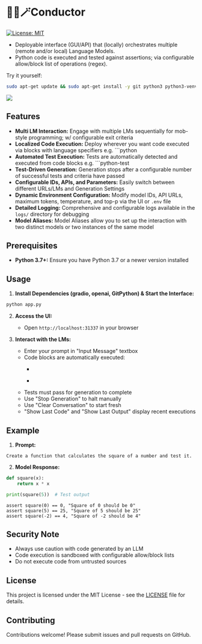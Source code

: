 # 🚂🤖🪄Conductor

[![License: MIT](https://img.shields.io/badge/License-MIT-yellow.svg)](https://opensource.org/licenses/MIT)

* Deployable interface (GUI/API) that (locally) orchestrates multiple (remote and/or local) Language Models.
* Python code is executed and tested against assertions; via configurable allow/block list of operations (regex).

Try it yourself:

```bash
sudo apt-get update && sudo apt-get install -y git python3 python3-venv && python3 -m venv conductor_venv && source conductor_venv/bin/activate && pip3 install gradio openai GitPython && git clone https://github.com/rabbidave/conductor.git && cd conductor && python3 app.py
```

![](https://github.com/rabbidave/conductor/blob/main/envvar.gif?raw=true)

## Features

* **Multi LM Interaction:** Engage with multiple LMs sequentially for mob-style programming; w/ configurable exit criteria
* **Localized Code Execution:** Deploy wherever you want code executed via blocks with language specifiers e.g. ```python
* **Automated Test Execution:** Tests are automatically detected and executed from code blocks e.g. ```python-test
* **Test-Driven Generation:** Generation stops after a configurable number of successful tests and criteria have passed
* **Configurable IDs, APIs, and Parameters:** Easily switch between different URLs/LMs and Generation Settings
* **Dynamic Environment Configuration:** Modify model IDs, API URLs, maximum tokens, temperature, and top-p via the UI or `.env` file
* **Detailed Logging:** Comprehensive and configurable logs available in the `logs/` directory for debugging
* **Model Aliases:** Model Aliases allow you to set up the interaction with two distinct models or two instances of the same model

## Prerequisites

* **Python 3.7+:** Ensure you have Python 3.7 or a newer version installed

## Usage

1. **Install Dependencies (gradio, openai, GitPython) & Start the Interface:**
```bash
python app.py
```

2. **Access the UI:**
   * Open `http://localhost:31337` in your browser

3. **Interact with the LMs:**
   * Enter your prompt in "Input Message" textbox
   * Code blocks are automatically executed:
     * ```python for regular code
     * ```python-test for test assertions
   * Tests must pass for generation to complete
   * Use "Stop Generation" to halt manually
   * Use "Clear Conversation" to start fresh
   * "Show Last Code" and "Show Last Output" display recent executions

## Example

1. **Prompt:**
```
Create a function that calculates the square of a number and test it.
```

2. **Model Response:**
```python
def square(x):
    return x * x

print(square(5))  # Test output
```

```python-test
assert square(0) == 0, "Square of 0 should be 0"
assert square(5) == 25, "Square of 5 should be 25"
assert square(-2) == 4, "Square of -2 should be 4"
```

## Security Note
* Always use caution with code generated by an LLM
* Code execution is sandboxed with configurable allow/block lists
* Do not execute code from untrusted sources

## License

This project is licensed under the MIT License - see the [LICENSE](LICENSE) file for details.

## Contributing

Contributions welcome! Please submit issues and pull requests on GitHub.
